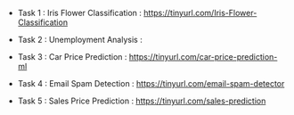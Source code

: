 * Task 1 : Iris Flower Classification : https://tinyurl.com/Iris-Flower-Classification

* Task 2 : Unemployment Analysis : 

* Task 3 : Car Price Prediction : https://tinyurl.com/car-price-prediction-ml
                                   
* Task 4 : Email Spam Detection : https://tinyurl.com/email-spam-detector

* Task 5 : Sales Price Prediction : https://tinyurl.com/sales-prediction
